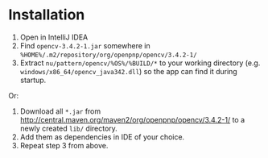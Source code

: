 # Installation

1. Open in IntelliJ IDEA
2. Find `opencv-3.4.2-1.jar` somewhere in `%HOME%/.m2/repository/org/openpnp/opencv/3.4.2-1/`
3. Extract `nu/pattern/opencv/%OS%/%BUILD/*` to your working directory (e.g. `windows/x86_64/opencv_java342.dll`)
   so the app can find it during startup.

Or:

1. Download all `*.jar` from http://central.maven.org/maven2/org/openpnp/opencv/3.4.2-1/ to a newly created `lib/` directory.
2. Add them as dependencies in IDE of your choice.
3. Repeat step 3 from above.
